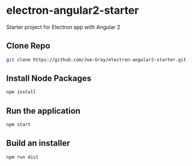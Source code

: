 # electron-angular2-starter
Starter project for Electron app with Angular 2


## Clone Repo

```bash
git clone https://github.com/Joe-Gray/electron-angular2-starter.git
```

## Install Node Packages

```bash
npm install
```

## Run the application

```bash
npm start
```

## Build an installer

```bash
npm run dist
```